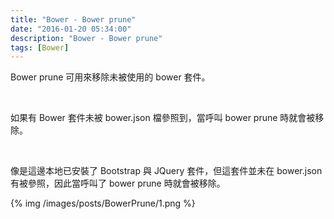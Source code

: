 ```yaml
---
title: "Bower - Bower prune"
date: "2016-01-20 05:34:00"
description: "Bower - Bower prune"
tags: [Bower]
---
```



Bower prune 可用來移除未被使用的 bower 套件。  

<!-- More -->

<br/>


如果有 Bower 套件未被 bower.json 檔參照到，當呼叫 bower prune 時就會被移除。

<br/>


像是這邊本地已安裝了 Bootstrap 與 JQuery 套件，但這套件並未在 bower.json 有被參照，因此當呼叫了 bower prune 時就會被移除。  

{% img /images/posts/BowerPrune/1.png %}
